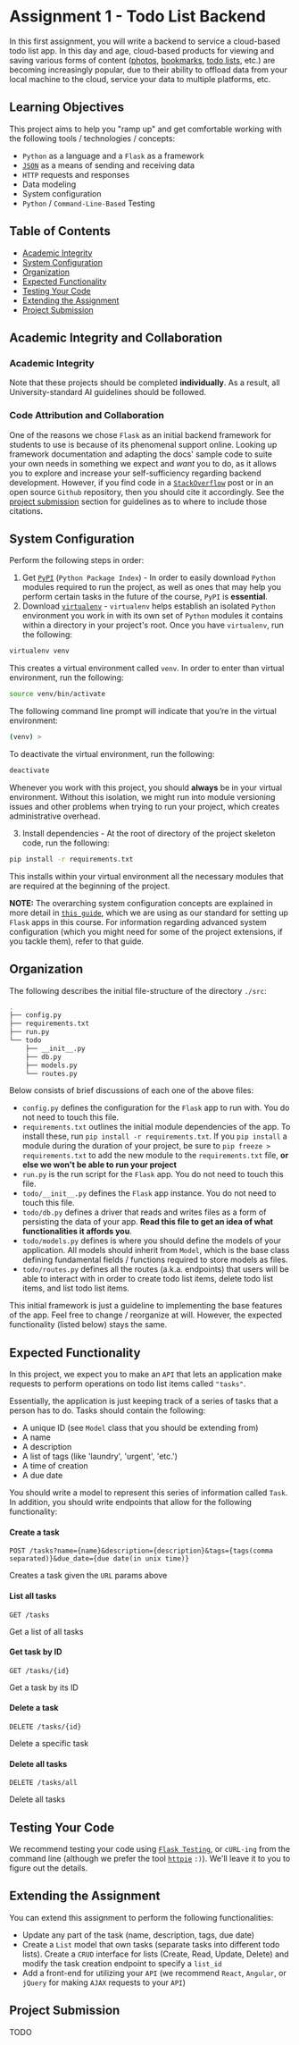 # Assignment 1 - Todo List Backend

In this first assignment, you will write a backend to service a cloud-based todo list app.  In this day and age, cloud-based products for viewing and saving various forms of content ([photos](https://photos.google.com/), [bookmarks](https://stash.ai/), [todo lists](https://en.todoist.com/), etc.) are becoming increasingly popular, due to their ability to offload data from your local machine to the cloud, service your data to multiple platforms, etc.  


## Learning Objectives

This project aims to help you "ramp up" and get comfortable working with the following tools / technologies / concepts:

* `Python` as a language and a `Flask` as a framework
* [`JSON`](http://www.json.org/) as a means of sending and receiving data
* `HTTP` requests and responses
* Data modeling
* System configuration
* `Python` / `Command-Line-Based` Testing

## Table of Contents

* [Academic Integrity](#academic-integrity)
* [System Configuration](#system-configuration)
* [Organization](#organization)
* [Expected Functionality](#expected-functionality)
* [Testing Your Code](#testing-your-code)
* [Extending the Assignment](#extending-the-assignment)
* [Project Submission](#project-submission)

## Academic Integrity and Collaboration

### Academic Integrity

Note that these projects should be completed **individually**.  As a result, all University-standard AI guidelines should be followed.

### Code Attribution and Collaboration

One of the reasons we chose `Flask` as an initial backend framework for students to use is because of its phenomenal support online.  Looking up framework documentation and adapting the docs' sample code to suite your own needs in something we expect and *want* you to do, as it allows you to explore and increase your self-sufficiency regarding backend development.  However, if you find code in a [`StackOverflow`](`https://stackoverflow.com/`) post or in an open source `Github` repository, then you should cite it accordingly.  See the [project submission](#project-submission) section for guidelines as to where to include those citations.

## System Configuration

Perform the following steps in order:

1. Get [`PyPI`](https://pip.pypa.io/en/stable/installing/) (`Python Package Index`) - In order to easily download `Python` modules required to run the project, as well as ones that may help you perform certain tasks in the future of the course, `PyPI` is **essential**.  
2. Download [`virtualenv`](https://virtualenv.pypa.io/en/stable/installation/) - `virtualenv` helps establish an isolated `Python` environment you work in with its own set of `Python` modules it contains within a directory in your project's root.  Once you have `virtualenv`, run the following:

````bash
virtualenv venv
````

This creates a virtual environment called `venv`.  In order to enter than virtual environment, run the following:

````bash
source venv/bin/activate
````

The following command line prompt will indicate that you’re in the virtual environment:

````bash
(venv) >
````

To deactivate the virtual environment, run the following:

````bash
deactivate
````

Whenever you work with this project, you should **always** be in your virtual environment.  Without this isolation, we might run into module versioning issues and other problems when trying to run your project, which creates administrative overhead.  

3. Install dependencies - At the root of directory of the project skeleton code, run the following:

````bash
pip install -r requirements.txt
````

This installs within your virtual environment all the necessary modules that are required at the beginning of the project.

**NOTE:** The overarching system configuration concepts are explained in more detail in [`this guide`](http://www.joeantonakakis.com/FlaskDevOps/), which we are using as our standard for setting up `Flask` apps in this course.  For information regarding advanced system configuration (which you might need for some of the project extensions, if you tackle them), refer to that guide.

## Organization

The following describes the initial file-structure of the directory `./src`:

````bash
.
├── config.py
├── requirements.txt
├── run.py
└── todo
    ├── __init__.py
    ├── db.py
    ├── models.py
    └── routes.py
````

Below consists of brief discussions of each one of the above files:

* `config.py` defines the configuration for the `Flask` app to run with.  You do not need to touch this file.
* `requirements.txt` outlines the initial module dependencies of the app.  To install these, run `pip install -r requirements.txt`.  If you `pip install` a module during the duration of your project, be sure to `pip freeze > requirements.txt` to add the new module to the `requirements.txt` file, **or else we won't be able to run your project**
* `run.py` is the run script for the `Flask` app.  You do not need to touch this file.
* `todo/__init__.py` defines the `Flask` app instance. You do not need to touch this file.
* `todo/db.py` defines a driver that reads and writes files as a form of persisting the data of your app.  **Read this file to get an idea of what functionalities it affords you**.  
* `todo/models.py` defines is where you should define the models of your application.  All models should inherit from `Model`, which is the base class defining fundamental fields / functions required to store models as files.
* `todo/routes.py` defines all the routes (a.k.a. endpoints) that users will be able to interact with in order to create todo list items, delete todo list items, and list todo list items.

This initial framework is just a guideline to implementing the base features of the app.  Feel free to change / reorganize at will.  However, the expected functionality (listed below) stays the same.  

## Expected Functionality

In this project, we expect you to make an `API` that lets an application make requests to perform operations on todo list items called `"tasks"`.

Essentially, the application is just keeping track of a series of tasks that a person has to do.  Tasks should contain the following:

* A unique ID (see `Model` class that you should be extending from)
* A name
* A description
* A list of tags (like 'laundry', 'urgent', 'etc.')
* A time of creation
* A due date

You should write a model to represent this series of information called `Task`.  In addition, you should write endpoints that allow for the following functionality:


#### Create a task
`POST /tasks?name={name}&description={description}&tags={tags(comma separated)}&due_date={due date(in unix time)}`

Creates a task given the `URL` params above

#### List all tasks
`GET /tasks`

Get a list of all tasks

#### Get task by ID
`GET /tasks/{id}`

Get a task by its ID

#### Delete a task
`DELETE /tasks/{id}`

Delete a specific task

#### Delete all tasks
`DELETE /tasks/all`

Delete all tasks

## Testing Your Code

We recommend testing your code using [`Flask Testing`](http://flask.pocoo.org/docs/0.12/testing/), or `cURL-ing` from the command line (although we prefer the tool [`httpie`](https://httpie.org/) `:)`).  We'll leave it to you to figure out the details.  

## Extending the Assignment

You can extend this assignment to perform the following functionalities:

* Update any part of the task (name, description, tags, due date)
* Create a `List` model that own tasks (separate tasks into different todo lists).  Create a `CRUD` interface for lists (Create, Read, Update, Delete) and modify the task creation endpoint to specify a `list_id`
* Add a front-end for utilizing your `API` (we recommend `React`, `Angular`, or `jQuery` for making `AJAX` requests to your `API`)

## Project Submission

TODO
